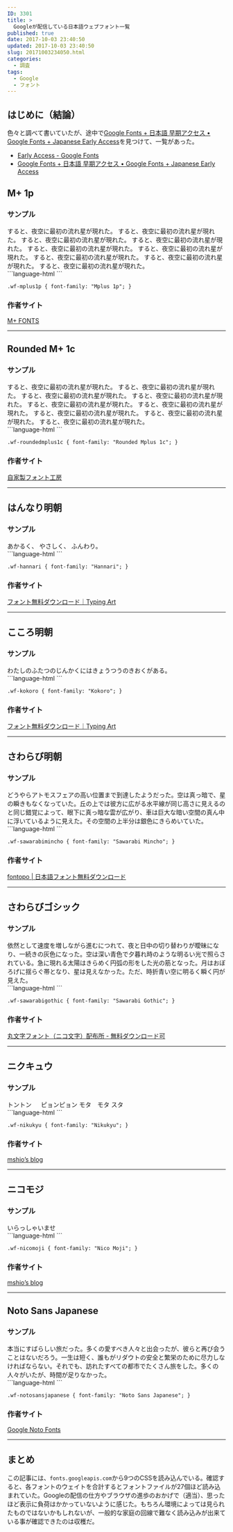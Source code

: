 ```yaml
---
ID: 3301
title: >
  Googleが配信している日本語ウェブフォント一覧
published: true
date: 2017-10-03 23:40:50
updated: 2017-10-03 23:40:50
slug: 20171003234050.html
categories:
  - 調査
tags:
  - Google
  - フォント
---
```

## はじめに（結論）
色々と調べて書いていたが、途中で[Google Fonts + 日本語 早期アクセス • Google Fonts + Japanese Early Access](https://googlefonts.github.io/japanese/)を見つけて、一覧があった。

* [Early Access - Google Fonts](https://fonts.google.com/earlyaccess)
* [Google Fonts + 日本語 早期アクセス • Google Fonts + Japanese Early Access](https://googlefonts.github.io/japanese/)

<!--more-->

## M+ 1p
### サンプル
<div class="sandbox wf-mplus1p">
<span class="font-weight-900">すると、夜空に最初の流れ星が現れた。</span>
<span class="font-weight-800">すると、夜空に最初の流れ星が現れた。</span>
<span class="font-weight-700">すると、夜空に最初の流れ星が現れた。</span>
<span class="font-weight-600">すると、夜空に最初の流れ星が現れた。</span>
<span class="font-weight-500">すると、夜空に最初の流れ星が現れた。</span>
<span class="font-weight-400">すると、夜空に最初の流れ星が現れた。</span>
<span class="font-weight-300">すると、夜空に最初の流れ星が現れた。</span>
<span class="font-weight-200">すると、夜空に最初の流れ星が現れた。</span>
<span class="font-weight-100">すると、夜空に最初の流れ星が現れた。</span>
</div>
```language-html
<link href="https://fonts.googleapis.com/earlyaccess/mplus1p.css" rel="stylesheet" />
```

```language-css
.wf-mplus1p { font-family: "Mplus 1p"; }
```

### 作者サイト
[M+ FONTS](http://mplus-fonts.osdn.jp/)

---

## Rounded M+ 1c
### サンプル
<div class="sandbox wf-roundedmplus1c">
<span class="font-weight-900">すると、夜空に最初の流れ星が現れた。</span>
<span class="font-weight-800">すると、夜空に最初の流れ星が現れた。</span>
<span class="font-weight-700">すると、夜空に最初の流れ星が現れた。</span>
<span class="font-weight-600">すると、夜空に最初の流れ星が現れた。</span>
<span class="font-weight-500">すると、夜空に最初の流れ星が現れた。</span>
<span class="font-weight-400">すると、夜空に最初の流れ星が現れた。</span>
<span class="font-weight-300">すると、夜空に最初の流れ星が現れた。</span>
<span class="font-weight-200">すると、夜空に最初の流れ星が現れた。</span>
<span class="font-weight-100">すると、夜空に最初の流れ星が現れた。</span>
</div>
```language-html
<link href="https://fonts.googleapis.com/earlyaccess/roundedmplus1c.css" rel="stylesheet" />
```

```language-css
.wf-roundedmplus1c { font-family: "Rounded Mplus 1c"; }
```

### 作者サイト
[自家製フォント工房](http://jikasei.me/)

---

## はんなり明朝
### サンプル
<div class="sandbox wf-hannari">
あかるく、
やさしく、
ふんわり。
</div>
```language-html
<link href="https://fonts.googleapis.com/earlyaccess/hannari.css" rel="stylesheet" />
```

```language-css
.wf-hannari { font-family: "Hannari"; }
```

### 作者サイト
[フォント無料ダウンロード｜Typing Art](http://typingart.net/)

---

## こころ明朝
### サンプル
<div class="sandbox wf-kokoro">
わたしのふたつのじんかくにはきょうつうのきおくがある。
</div>
```language-html
<link href="https://fonts.googleapis.com/earlyaccess/kokoro.css" rel="stylesheet" />
```

```language-css
.wf-kokoro { font-family: "Kokoro"; }
```

### 作者サイト
[フォント無料ダウンロード｜Typing Art](http://typingart.net/)

---

## さわらび明朝
### サンプル
<div class="sandbox wf-sawarabimincho">
どうやらアトモスフェアの高い位置まで到達したようだった。空は真っ暗で、星の瞬きもなくなっていた。丘の上では彼方に広がる水平線が同じ高さに見えるのと同じ錯覚によって、眼下に真っ暗な雲が広がり、車は巨大な暗い空間の真ん中に浮いているように見えた。その空間の上半分は銀色にきらめいていた。
</div>
```language-html
<link href="https://fonts.googleapis.com/earlyaccess/sawarabimincho.css" rel="stylesheet" />
```

```language-css
.wf-sawarabimincho { font-family: "Sawarabi Mincho"; }
```

### 作者サイト
[fontopo | 日本語フォント無料ダウンロード](http://fontopo.com/)

---

## さわらびゴシック
### サンプル
<div class="sandbox wf-sawarabigothic">
依然として速度を増しながら進むにつれて、夜と日中の切り替わりが曖昧になり、一続きの灰色になった。空は深い青色で夕暮れ時のような明るい光で照らされている。急に現れる太陽はきらめく円弧の形をした光の筋となった。月はおぼろげに揺らぐ帯となり、星は見えなかった。ただ、時折青い空に明るく瞬く円が見えた。
</div>
```language-html
<link href="https://fonts.googleapis.com/earlyaccess/sawarabigothic.css" rel="stylesheet" />
```

```language-css
.wf-sawarabigothic { font-family: "Sawarabi Gothic"; }
```

### 作者サイト
[丸文字フォント（ニコ文字）配布所 - 無料ダウンロード可](http://nicofont.pupu.jp/)

---

## ニクキュウ
### サンプル
<div class="sandbox wf-nikukyu">
トントン
　
ピョンピョン
モタ　モタ
スタ</div>
```language-html
<link href="https://fonts.googleapis.com/earlyaccess/nikukyu.css" rel="stylesheet" />
```

```language-css
.wf-nikukyu { font-family: "Nikukyu"; }
```

### 作者サイト
[mshio’s blog](http://mshio.b.osdn.me/)

---

## ニコモジ
### サンプル
<div class="sandbox wf-nicomoji">
いらっしゃいませ
</div>
```language-html
<link href="https://fonts.googleapis.com/earlyaccess/nicomoji.css" rel="stylesheet" />
```

```language-css
.wf-nicomoji { font-family: "Nico Moji"; }
```

### 作者サイト
[mshio’s blog](http://mshio.b.osdn.me/)

---

## Noto Sans Japanese
### サンプル
<div class="sandbox wf-notosansjapanese">
<span class="font-weight-900">本当にすばらしい旅だった。</span><span class="font-weight-700">多くの愛すべき人々と出会ったが、</span><span class="font-weight-500">彼らと再び会うことはないだろう。</span><span class="font-weight-400">一生は短く、誰もがリダウトの安全と繁栄のために尽力しなければならない。</span><span class="font-weight-300">それでも、訪れたすべての都市でたくさん旅をした。</span><span class="font-weight-200">多くの人々がいたが、時間が足りなかった。</span>
</div>
```language-html
<link href="https://fonts.googleapis.com/earlyaccess/notosansjapanese.css" rel="stylesheet" />
```

```language-css
.wf-notosansjapanese { font-family: "Noto Sans Japanese"; }
```

### 作者サイト
[Google Noto Fonts](https://www.google.com/get/noto/#sans-jpan)

---

## まとめ

この記事には、`fonts.googleapis.com`から9つのCSSを読み込んでいる。確認すると、各フォントのウェイトを合計するとフォントファイルが27個ほど読み込まれていた。Googleの配信の仕方やブラウザの進歩のおかげで（適当）、思ったほど表示に負荷はかかっていないように感じた。もちろん環境によっては見られたものではないかもしれないが、一般的な家庭の回線で難なく読み込みが出来ている事が確認できたのは収穫だ。